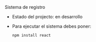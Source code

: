 <p>Sistema de registro</p>

- Estado del projecto: en desarrollo

- Para ejecutar el sistema debes poner:

  ```npm install react```
